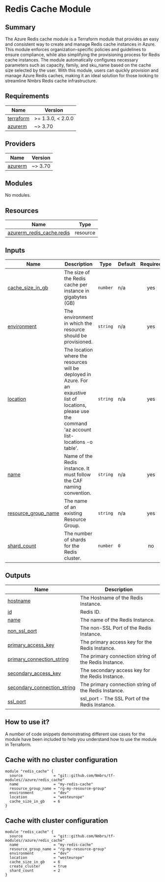 # Redis Cache Module

## Summary

The Azure Redis cache module is a Terraform module that provides an easy and consistent way to create and manage Redis cache instances in Azure. This module enforces organization-specific policies and guidelines to ensure compliance, while also simplifying the provisioning process for Redis cache instances. The module automatically configures necessary parameters such as capacity, family, and sku_name based on the cache size selected by the user. With this module, users can quickly provision and manage Azure Redis caches, making it an ideal solution for those looking to streamline Nmbrs Redis cache infrastructure.

## Requirements

| Name | Version |
|------|---------|
| <a name="requirement_terraform"></a> [terraform](#requirement\_terraform) | >= 1.3.0, < 2.0.0 |
| <a name="requirement_azurerm"></a> [azurerm](#requirement\_azurerm) | ~> 3.70 |

## Providers

| Name | Version |
|------|---------|
| <a name="provider_azurerm"></a> [azurerm](#provider\_azurerm) | ~> 3.70 |

## Modules

No modules.

## Resources

| Name | Type |
|------|------|
| [azurerm_redis_cache.redis](https://registry.terraform.io/providers/hashicorp/azurerm/latest/docs/resources/redis_cache) | resource |

## Inputs

| Name | Description | Type | Default | Required |
|------|-------------|------|---------|:--------:|
| <a name="input_cache_size_in_gb"></a> [cache\_size\_in\_gb](#input\_cache\_size\_in\_gb) | The size of the Redis cache per instance in gigabytes (GB) | `number` | n/a | yes |
| <a name="input_environment"></a> [environment](#input\_environment) | The environment in which the resource should be provisioned. | `string` | n/a | yes |
| <a name="input_location"></a> [location](#input\_location) | The location where the resources will be deployed in Azure. For an exaustive list of locations, please use the command 'az account list-locations -o table'. | `string` | n/a | yes |
| <a name="input_name"></a> [name](#input\_name) | Name of the  Redis instance. It must follow the CAF naming convention. | `string` | n/a | yes |
| <a name="input_resource_group_name"></a> [resource\_group\_name](#input\_resource\_group\_name) | The name of an existing Resource Group. | `string` | n/a | yes |
| <a name="input_shard_count"></a> [shard\_count](#input\_shard\_count) | The number of shards for the Redis cluster. | `number` | `0` | no |

## Outputs

| Name | Description |
|------|-------------|
| <a name="output_hostname"></a> [hostname](#output\_hostname) | The Hostname of the Redis Instance. |
| <a name="output_id"></a> [id](#output\_id) | Redis ID. |
| <a name="output_name"></a> [name](#output\_name) | The name of the Redis Instance. |
| <a name="output_non_ssl_port"></a> [non\_ssl\_port](#output\_non\_ssl\_port) | The non-SSL Port of the Redis Instance. |
| <a name="output_primary_access_key"></a> [primary\_access\_key](#output\_primary\_access\_key) | The primary access key for  the Redis Instance. |
| <a name="output_primary_connection_string"></a> [primary\_connection\_string](#output\_primary\_connection\_string) | The primary connection string of the Redis Instance. |
| <a name="output_secondary_access_key"></a> [secondary\_access\_key](#output\_secondary\_access\_key) | The secondary access key for  the Redis Instance. |
| <a name="output_secondary_connection_string"></a> [secondary\_connection\_string](#output\_secondary\_connection\_string) | The primary connection string of the Redis Instance. |
| <a name="output_ssl_port"></a> [ssl\_port](#output\_ssl\_port) | ssl\_port - The SSL Port of the Redis Instance. |

## How to use it?

A number of code snippets demonstrating different use cases for the module have been included to help you understand how to use the module in Terraform.

## Cache with no cluster configuration
```hcl
module "redis_cache" {
  source              = "git::github.com/Nmbrs/tf-modules//azure/redis_cache"
  name                = "my-redis-cache"
  resource_group_name = "rg-my-resource-group"
  environment         = "dev"
  location            = "westeurope"
  cache_size_in_gb    = 6
}
```

## Cache with cluster configuration
```hcl
module "redis_cache" {
  source              = "git::github.com/Nmbrs/tf-modules//azure/redis_cache"
  name                = "my-redis-cache"
  resource_group_name = "rg-my-resource-group"
  environment         = "dev"
  location            = "westeurope"
  cache_size_in_gb    = 6
  create_cluster      = true
  shard_count         = 2
}
```
